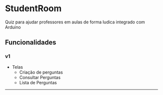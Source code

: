 # StudentRoom
Quiz para ajudar professores em aulas de forma ludica integrado com Arduino

## Funcionalidades

### v1

* Telas
  * Criação de perguntas
  * Consultar Perguntas
  * Lista de Perguntas
  
---
